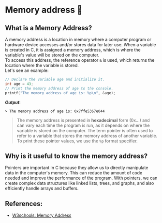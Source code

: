 # Memory address 🔐
## What is a Memory Address?
A memory address is a location in memory where a computer program or hardware device accesses and/or stores data for later use. When a variable is created in C, it is assigned a memory address, which is where the variable's value will be stored on the computer.<br>
To access this address, the reference operator `&` is used, which returns the location where the variable is stored.<br>
Let's see an example:
```c
// Declare the variable age and initialize it.
int age = 43;
// Print the memory address of age to the console.
printf("The memory address of age is: %p\n", &age);
```
***Output***:
```
> The memory address of age is: 0x7ffe5367e044
```
> The memory address is presented in **hexadecimal** form (0x...) and can vary each time the program is run, as it depends on where the variable is stored on the computer.
> The term pointer is often used to refer to a variable that stores the memory address of another variable. To print these pointer values, we use the `%p` format specifier.

## Why is it useful to know the memory address?
Pointers are important in C because they allow us to directly manipulate data in the computer's memory. This can reduce the amount of code needed and improve the performance of the program. With pointers, we can create complex data structures like linked lists, trees, and graphs, and also efficiently handle arrays and buffers.

## References:
- [W3schools: Memory Address](https://www.w3schools.com/c/c_memory_address.php)